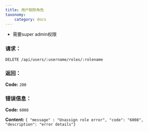 ```yaml
---
title: 用户剔除角色
taxonomy:
    category: docs
---
```


- 需要super admin权限

### 请求：

    DELETE /api/users/:username/roles/:rolename

### 返回：

**Code:** `200`

### 错误信息：

**Code:** `6008`

**Content:** `{ "message" : "Unassign role error", "code": "6008", "description": "error details"}`
